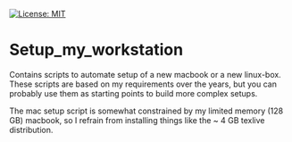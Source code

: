 [![License: MIT](https://img.shields.io/badge/License-MIT-yellow.svg)](https://opensource.org/licenses/MIT)

# Setup_my_workstation

Contains scripts to automate setup of a new macbook or a new linux-box. These scripts are based on my requirements over the years, but you can probably use them as starting points to build more complex setups. 

The mac setup script is somewhat constrained by my limited memory (128 GB) macbook, so I refrain from installing things like the ~ 4 GB texlive distribution.

